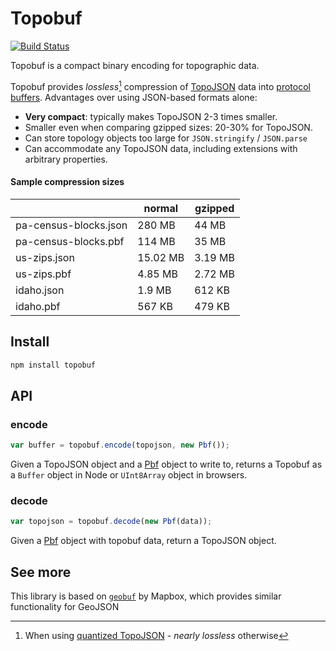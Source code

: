 # Topobuf

[![Build Status](https://app.travis-ci.com/azavea/topobuf.svg?branch=main)](https://travis-ci.org/azavea/topobuf)

Topobuf is a compact binary encoding for topographic data.

Topobuf provides _lossless_[^1] compression of [TopoJSON](https://github.com/topojson/topojson) data into [protocol buffers](https://developers.google.com/protocol-buffers/).
Advantages over using JSON-based formats alone:

- **Very compact**: typically makes TopoJSON 2-3 times smaller.
- Smaller even when comparing gzipped sizes: 20-30% for TopoJSON.
- Can store topology objects too large for `JSON.stringify` / `JSON.parse`
- Can accommodate any TopoJSON data, including extensions with arbitrary properties.

#### Sample compression sizes
|                       | normal   | gzipped |
|-----------------------|----------|---------|
| pa-census-blocks.json | 280 MB   | 44 MB   |
| pa-census-blocks.pbf  | 114 MB   | 35 MB   |
| us-zips.json          | 15.02 MB | 3.19 MB |
| us-zips.pbf           | 4.85 MB  | 2.72 MB |
| idaho.json            | 1.9 MB   | 612 KB  |
| idaho.pbf             | 567 KB   | 479 KB  |


## Install

```bash
npm install topobuf
```

## API

### encode

```js
var buffer = topobuf.encode(topojson, new Pbf());
```

Given a TopoJSON object and a [Pbf](https://github.com/mapbox/pbf) object to write to,
returns a Topobuf as a `Buffer` object in Node or `UInt8Array` object in browsers.

### decode

```js
var topojson = topobuf.decode(new Pbf(data));
```

Given a [Pbf](https://github.com/mapbox/pbf) object with topobuf data, return a TopoJSON object.

## See more

This library is based on [`geobuf`](https://github.com/mapbox/geobuf) by Mapbox, which provides similar functionality for GeoJSON

[^1]: When using [quantized TopoJSON](https://github.com/topojson/topojson-client/blob/master/README.md#quantize) - _nearly lossless_ otherwise
